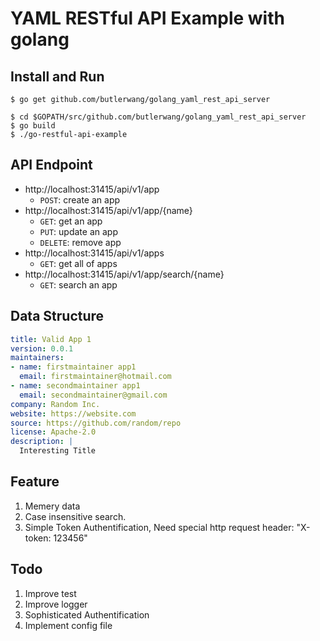 # YAML RESTful API Example with golang

## Install and Run

```shell
$ go get github.com/butlerwang/golang_yaml_rest_api_server

$ cd $GOPATH/src/github.com/butlerwang/golang_yaml_rest_api_server
$ go build
$ ./go-restful-api-example
```

## API Endpoint
- http://localhost:31415/api/v1/app
    - `POST`: create an app
- http://localhost:31415/api/v1/app/{name}
    - `GET`: get an app
    - `PUT`: update an app
    - `DELETE`: remove app
- http://localhost:31415/api/v1/apps
    - `GET`: get all of apps 
- http://localhost:31415/api/v1/app/search/{name}
    - `GET`: search an app

## Data Structure

```yaml
title: Valid App 1
version: 0.0.1
maintainers:
- name: firstmaintainer app1
  email: firstmaintainer@hotmail.com
- name: secondmaintainer app1
  email: secondmaintainer@gmail.com
company: Random Inc.
website: https://website.com
source: https://github.com/random/repo
license: Apache-2.0
description: |
  Interesting Title
```

## Feature

1. Memery data
2. Case insensitive search.
3. Simple Token Authentification, Need special http request header: "X-token: 123456"

## Todo

1. Improve test
2. Improve logger
3. Sophisticated Authentification
4. Implement config file
